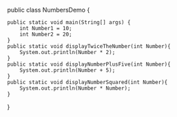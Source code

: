public class NumbersDemo {

    public static void main(String[] args) {
        int Number1 = 10;
        int Number2 = 20;
    }
    public static void displayTwiceTheNumber(int Number){
        System.out.println(Number * 2);
    }
    public static void displayNumberPlusFive(int Number){
        System.out.println(Number + 5);
    }
    public static void displayNumberSquared(int Number){
        System.out.println(Number * Number);
    }
}
